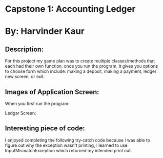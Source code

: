 # Capstone 1: Accounting Ledger 
# By: Harvinder Kaur

## Description: 
For this project my game plan was to 
create multiple classes/methods that each had their own function.
once you run the program, it gives you options to choose form which include: making a deposit, making a payment, ledger new screen, or exit. 

## Images of Application Screen: 
When you first run the program: 

Ledgar Screen: 

## Interesting piece of code:
I enjoyed completing the following try-catch code because I was able to figure out why the exception wasn't printing, I learned to use InputMismatchException which returned my intended print out. 
